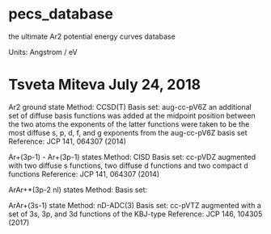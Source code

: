 # pecs_database
the ultimate Ar2 potential energy curves database

Units: Angstrom / eV

# Tsveta Miteva July 24, 2018

Ar2 ground state
  Method:    CCSD(T)
  Basis set: aug-cc-pV6Z an additional set of diffuse basis
            functions was added at the midpoint position between the two atoms
            the exponents of the latter functions were taken to be the most diffuse
            s, p, d, f, and g exponents from the aug-cc-pV6Z basis set
  Reference: JCP 141, 064307 (2014)

Ar+(3p-1) - Ar+(3p-1) states
  Method:    CISD
  Basis set: cc-pVDZ augmented with two diffuse s functions,
            two diffuse d functions and two compact d functions
  Reference: JCP 141, 064307 (2014)

ArAr+*(3p-2 nl) states
  Method:
  Basis set:
  
  
ArAr+(3s-1) state
  Method:    nD-ADC(3)
  Basis set: cc-pVTZ augmented with a set of 3s, 3p, and 3d functions of the KBJ-type
  Reference: JCP 146, 104305 (2017)

